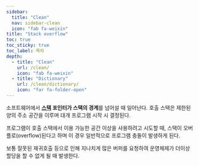```yaml
---
sidebar:
  title: "Clean"
  nav: sidebar-clean
  icon: "fab fa-weixin"
title: "Stack overflow"
toc: true
toc_sticky: true
toc_label: 목차
depth: 
  - title: "Clean"
    url: /clean/
    icon: "fab fa-weixin"
  - title: "Dictionary"
    url: /clean/dictionary/
    icon: "far fa-folder-open"
---
```

소프트웨어에서 **[스택](/algorithm/data-structure/stack/) 포인터가 스택의 경계**를 넘어설 때 일어난다. 호출 스택은 제한된 양의 주소 공간을 이루며 대개 프로그램 시작 시 결정된다.

프로그램이 호출 스택에서 이용 가능한 공간 이상을 사용하려고 시도할 때, 스택이 오버플로(overflow)된다고 하며 이 경우 일반적으로 프로그램 충돌이 발생하게 된다.

보통 잘못된 재귀호출 등으로 인해 지나치게 많은 버퍼를 요청하여 운영체제가 더이상 할당을 할 수 없게 될 때 발생한다.
